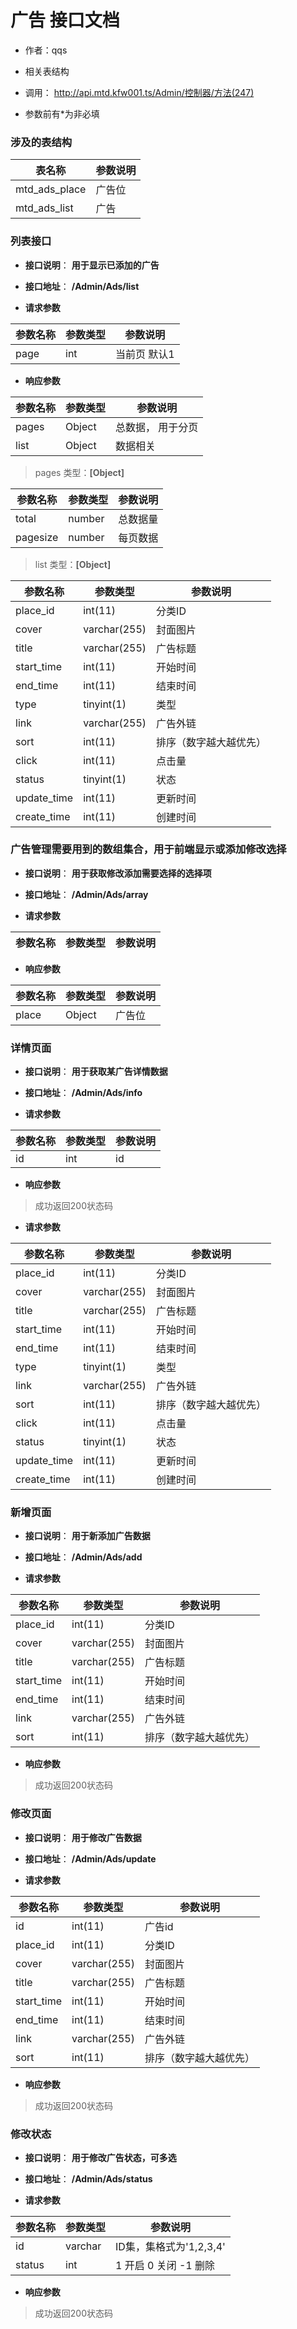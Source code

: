 # 广告 接口文档

+ 作者：qqs

+ 相关表结构

+ 调用： http://api.mtd.kfw001.ts/Admin/控制器/方法(247)

+ 参数前有*为非必填

### 涉及的表结构

|  表名称  |  参数说明 |
| --------- |  ------- |
| mtd_ads_place | 广告位 |
| mtd_ads_list | 广告 |


### 列表接口

+ __接口说明__： __用于显示已添加的广告__

+ __接口地址__： __/Admin/Ads/list__

+ __请求参数__

|  参数名称  | 参数类型 | 参数说明 |
| --------- | -------- | ------- |
| page | int | 当前页 默认1 |


+ __响应参数__

|  参数名称  | 参数类型 | 参数说明 |
| --------- | -------- | ------- |
| pages | Object | 总数据， 用于分页 |
| list | Object | 数据相关 |

>  pages 类型：__[Object]__

|  参数名称  | 参数类型 | 参数说明 |
| --------- | -------- | ------- |
| total | number | 总数据量  |
| pagesize | number |  每页数据 |

>  list 类型：__[Object]__

|  参数名称  | 参数类型 | 参数说明 |
| --------- | -------- | ------- |
| place_id | int(11) | 分类ID |
| cover | varchar(255) | 封面图片 |
| title | varchar(255) | 广告标题 |
| start_time | int(11) | 开始时间 |
| end_time | int(11) | 结束时间 |
| type | tinyint(1) | 类型 |
| link | varchar(255) | 广告外链 |
| sort | int(11) | 排序（数字越大越优先） |
| click | int(11) | 点击量 |
| status | tinyint(1) | 状态 |
| update_time | int(11) | 更新时间 |
| create_time | int(11) | 创建时间 |



### 广告管理需要用到的数组集合，用于前端显示或添加修改选择

+ __接口说明__： __用于获取修改添加需要选择的选择项__

+ __接口地址__： __/Admin/Ads/array__

+ __请求参数__

|  参数名称  | 参数类型 | 参数说明 |
| --------- | -------- | ------- |


+ __响应参数__

|  参数名称  | 参数类型 | 参数说明 |
| --------- | -------- | ------- |
| place | Object | 广告位 |



### 详情页面

+ __接口说明__： __用于获取某广告详情数据__

+ __接口地址__： __/Admin/Ads/info__

+ __请求参数__

|  参数名称  | 参数类型 | 参数说明 |
| --------- | -------- | ------- |
| id | int | id |


+ __响应参数__

> 成功返回200状态码  

+ __请求参数__

|  参数名称  | 参数类型 | 参数说明 |
| --------- | -------- | ------- |
| place_id | int(11) | 分类ID |
| cover | varchar(255) | 封面图片 |
| title | varchar(255) | 广告标题 |
| start_time | int(11) | 开始时间 |
| end_time | int(11) | 结束时间 |
| type | tinyint(1) | 类型 |
| link | varchar(255) | 广告外链 |
| sort | int(11) | 排序（数字越大越优先） |
| click | int(11) | 点击量 |
| status | tinyint(1) | 状态 |
| update_time | int(11) | 更新时间 |
| create_time | int(11) | 创建时间 |



### 新增页面

+ __接口说明__： __用于新添加广告数据__

+ __接口地址__： __/Admin/Ads/add__

+ __请求参数__

|  参数名称  | 参数类型 | 参数说明 |
| --------- | -------- | ------- |
| place_id | int(11) | 分类ID |
| cover | varchar(255) | 封面图片 |
| title | varchar(255) | 广告标题 |
| start_time | int(11) | 开始时间 |
| end_time | int(11) | 结束时间 |
| link | varchar(255) | 广告外链 |
| sort | int(11) | 排序（数字越大越优先） |



+ __响应参数__

> 成功返回200状态码



### 修改页面

+ __接口说明__： __用于修改广告数据__

+ __接口地址__： __/Admin/Ads/update__

+ __请求参数__

|  参数名称  | 参数类型 | 参数说明 |
| --------- | -------- | ------- |
| id | int(11) | 广告id |
| place_id | int(11) | 分类ID |
| cover | varchar(255) | 封面图片 |
| title | varchar(255) | 广告标题 |
| start_time | int(11) | 开始时间 |
| end_time | int(11) | 结束时间 |
| link | varchar(255) | 广告外链 |
| sort | int(11) | 排序（数字越大越优先） |


+ __响应参数__

> 成功返回200状态码



### 修改状态

+ __接口说明__： __用于修改广告状态，可多选__

+ __接口地址__： __/Admin/Ads/status__

+ __请求参数__

|  参数名称  | 参数类型 | 参数说明 |
| --------- | -------- | ------- |
| id | varchar | ID集，集格式为'1,2,3,4' |
| status | int | 1 开启  0 关闭  -1 删除  |


+ __响应参数__

> 成功返回200状态码